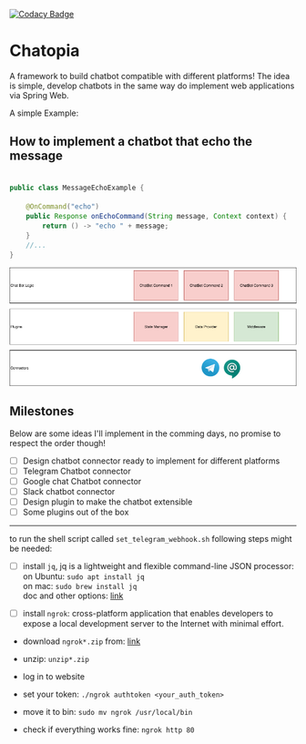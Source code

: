 [![Codacy Badge](https://api.codacy.com/project/badge/Grade/44887b8a94d344b19f2f24f85228496d)](https://www.codacy.com/manual/soroosh.sarabadani/chatbot-core?utm_source=github.com&amp;utm_medium=referral&amp;utm_content=psycho-ir/chatbot-core&amp;utm_campaign=Badge_Grade)

Chatopia
=======

A framework to build chatbot compatible with different platforms!
The idea is simple, develop chatbots in the same way do implement web applications via Spring Web.

A simple Example:

How to implement a chatbot that echo the message
------------------------------------------------
```java

public class MessageEchoExample {

    @OnCommand("echo")
    public Response onEchoCommand(String message, Context context) {
        return () -> "echo " + message;
    }
    //...
}
```
![alt text](Chatopia.png "Logo Title Text 1")

Milestones
----------
Below are some ideas I'll implement in the comming days, no promise to respect the order though!

-   [ ]  Design chatbot connector ready to implement for different platforms
-   [ ]  Telegram Chatbot connector 
-   [ ]  Google chat Chatbot connector 
-   [ ]  Slack chatbot connector
-   [ ]  Design plugin to make the chatbot extensible
-   [ ]  Some plugins out of the box

------  
to run the shell script called `set_telegram_webhook.sh` following steps might be needed:  
 - [ ]   install `jq`, jq is a lightweight and flexible command-line JSON processor:   
        on Ubuntu: `sudo apt install jq`  
        on mac: `sudo brew install jq`  
        doc and other options: [link](https://stedolan.github.io/jq/) 
        
 - [ ]   install `ngrok`: cross-platform application that enables developers to expose a local development server to the Internet with minimal effort. 
- download `ngrok*.zip` from: [link](https://ngrok.com/download)

- unzip: `unzip*.zip`

- log in to website

- set your token: `./ngrok authtoken <your_auth_token>`

- move it to bin: `sudo mv ngrok /usr/local/bin`

- check if everything works fine: `ngrok http 80`